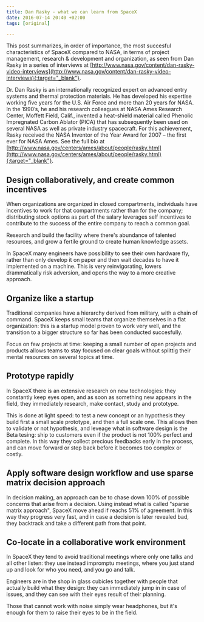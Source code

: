 ```yaml
---
title: Dan Rasky - what we can learn from SpaceX
date: 2016-07-14 20:40 +02:00
tags: [original]

---
```


This post summarizes, in order of importance, the most succesful characteristics of SpaceX compared to NASA, in terms of project management, research & development and organization, as seen from Dan Rasky in a series of interviews at [http://www.nasa.gov/content/dan-rasky-video-interviews](http://www.nasa.gov/content/dan-rasky-video-interviews){:target="_blank"}.

Dr. Dan Rasky is an internationally recognized expert on advanced entry systems and thermal protection materials. He has developed his expertise working five years for the U.S. Air Force and more than 20 years for NASA. In the 1990’s, he and his research colleagues at NASA Ames Research Center, Moffett Field, Calif., invented a heat-shield material called Phenolic Impregnated Carbon Ablator (PICA) that has subsequently been used on several NASA as well as private industry spacecraft. For this achievement, Rasky received the NASA Inventor of the Year Award for 2007 – the first ever for NASA Ames. See the full bio at [http://www.nasa.gov/centers/ames/about/people/rasky.html](http://www.nasa.gov/centers/ames/about/people/rasky.html){:target="_blank"}.


## Design collaboratively, and create common incentives

When organizations are organized in closed compartments, individuals have incentives to work for that compartments rather than for the company; distributing stock options as part of the salary leverages self incentives to contribute to the success of the entire company to reach a common goal.

Research and build the facility where there's abundance of talented resources, and grow a fertile ground to create human knowledge assets.

In SpaceX many engineers have possibility to see their own hardware fly, rather than only develop it on paper and then wait decades to have it implemented on a machine. This is very reinvigorating, lowers drammatically risk adversion, and opens the way to a more creative approach.

## Organize like a startup

Traditional companies have a hierarchy derived from military, with a chain of command. SpaceX keeps small teams that organize themselves in a flat organization: this is a startup model proven to work very well, and the transition to a bigger structure so far has been conducted succesfully.

Focus on few projects at time: keeping a small number of open projects and products allows teams to stay focused on clear goals without splittig their mental resources on several topics at time.

## Prototype rapidly

In SpaceX there is an extensive research on new technologies: they constantly keep eyes open, and as soon as something new appears in the field, they immediately research, make contact, study and prototype.

This is done at light speed: to test a new concept or an hypothesis they build first a small scale prototype, and then a full scale one. This allows then to validate or not hypothesis, and leveage what in software design is the Beta tesing: ship to customers even if the product is not 100% perfect and complete. In this way they collect precious feedbacks early in the process, and can move forward or step back before it becomes too complex or costly.

## Apply software design workflow and use sparse matrix decision approach

In decision making, an approach can be to chase down 100% of possible concerns that arise from a decision. Using instead what is called "sparse matrix approach", SpaceX move ahead if reachs 51% of agreement. In this way they progress very fast, and in case a decision is later revealed bad, they backtrack and take a different path from that point.

## Co-locate in a collaborative work environment

In SpaceX they tend to avoid traditional meetings where only one talks and all other listen: they use instead impromptu meetings, where you just stand up and look for who you need, and you go and talk.

Engineers are in the shop in glass cubicles together with people that actually build what they design: they can immediately jump in in case of issues, and they can see with their eyes result of their planning.

Those that cannot work with noise simply wear headphones, but it's enough for them to raise their eyes to be in the field.
